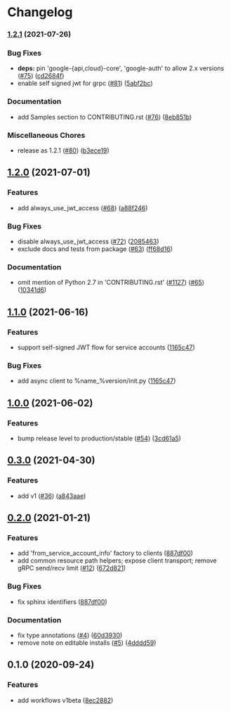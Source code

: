 # Changelog

### [1.2.1](https://www.github.com/googleapis/python-workflows/compare/v1.2.0...v1.2.1) (2021-07-26)


### Bug Fixes

* **deps:** pin 'google-{api,cloud}-core', 'google-auth' to allow 2.x versions ([#75](https://www.github.com/googleapis/python-workflows/issues/75)) ([cd2684f](https://www.github.com/googleapis/python-workflows/commit/cd2684fd73e7bf68ce413370aec5819a9c5e35a1))
* enable self signed jwt for grpc ([#81](https://www.github.com/googleapis/python-workflows/issues/81)) ([5abf2bc](https://www.github.com/googleapis/python-workflows/commit/5abf2bca6fff87008386e1505aba86765c318fec))


### Documentation

* add Samples section to CONTRIBUTING.rst ([#76](https://www.github.com/googleapis/python-workflows/issues/76)) ([8eb851b](https://www.github.com/googleapis/python-workflows/commit/8eb851b40624f56fc805fec00b0731c60ec3b568))


### Miscellaneous Chores

* release as 1.2.1 ([#80](https://www.github.com/googleapis/python-workflows/issues/80)) ([b3ece19](https://www.github.com/googleapis/python-workflows/commit/b3ece19a7b671846ef49ade9a54d1b01f8ff2b69))

## [1.2.0](https://www.github.com/googleapis/python-workflows/compare/v1.1.0...v1.2.0) (2021-07-01)


### Features

* add always_use_jwt_access ([#68](https://www.github.com/googleapis/python-workflows/issues/68)) ([a88f246](https://www.github.com/googleapis/python-workflows/commit/a88f2466a906fdec0ebf4d772967cdf334b8ac91))


### Bug Fixes

* disable always_use_jwt_access ([#72](https://www.github.com/googleapis/python-workflows/issues/72)) ([2085463](https://www.github.com/googleapis/python-workflows/commit/20854636d22eefd738872ef4fa8b280a2f6989ec))
* exclude docs and tests from package ([#63](https://www.github.com/googleapis/python-workflows/issues/63)) ([ff68d16](https://www.github.com/googleapis/python-workflows/commit/ff68d16bb68960dbee188771f6f334ab69a98b23))


### Documentation

* omit mention of Python 2.7 in 'CONTRIBUTING.rst' ([#1127](https://www.github.com/googleapis/python-workflows/issues/1127)) ([#65](https://www.github.com/googleapis/python-workflows/issues/65)) ([10341d6](https://www.github.com/googleapis/python-workflows/commit/10341d6b7adf284507d5f99dc68bae34e4360be9))

## [1.1.0](https://www.github.com/googleapis/python-workflows/compare/v1.0.0...v1.1.0) (2021-06-16)


### Features

* support self-signed JWT flow for service accounts ([1165c47](https://www.github.com/googleapis/python-workflows/commit/1165c47754c62c4538e254c59909aaa50190dbde))


### Bug Fixes

* add async client to %name_%version/init.py ([1165c47](https://www.github.com/googleapis/python-workflows/commit/1165c47754c62c4538e254c59909aaa50190dbde))

## [1.0.0](https://www.github.com/googleapis/python-workflows/compare/v0.3.0...v1.0.0) (2021-06-02)


### Features

* bump release level to production/stable ([#54](https://www.github.com/googleapis/python-workflows/issues/54)) ([3cd61a5](https://www.github.com/googleapis/python-workflows/commit/3cd61a5670707e56a67749a31805e091e0ab87b2))

## [0.3.0](https://www.github.com/googleapis/python-workflows/compare/v0.2.0...v0.3.0) (2021-04-30)


### Features

* add v1 ([#36](https://www.github.com/googleapis/python-workflows/issues/36)) ([a843aae](https://www.github.com/googleapis/python-workflows/commit/a843aaed7e295f951650b81ce3da5cbece4ebab7))

## [0.2.0](https://www.github.com/googleapis/python-workflows/compare/v0.1.0...v0.2.0) (2021-01-21)


### Features

* add 'from_service_account_info' factory to clients ([887df00](https://www.github.com/googleapis/python-workflows/commit/887df0046f4350cb515036fba4df608d8adec687))
* add common resource path helpers; expose client transport; remove gRPC send/recv limit ([#12](https://www.github.com/googleapis/python-workflows/issues/12)) ([672d821](https://www.github.com/googleapis/python-workflows/commit/672d8218d27238bfbe7443355accebde6e9ae6da))


### Bug Fixes

* fix sphinx identifiers ([887df00](https://www.github.com/googleapis/python-workflows/commit/887df0046f4350cb515036fba4df608d8adec687))


### Documentation

* fix type annotations ([#4](https://www.github.com/googleapis/python-workflows/issues/4)) ([60d3930](https://www.github.com/googleapis/python-workflows/commit/60d393078c39eec8756c65338860e46aa641d31d))
* remove note on editable installs ([#5](https://www.github.com/googleapis/python-workflows/issues/5)) ([4dddd59](https://www.github.com/googleapis/python-workflows/commit/4dddd59e87b788c3feb6a8cc3441a0105f5d5aad))

## 0.1.0 (2020-09-24)


### Features

* add workflows v1beta ([8ec2882](https://www.github.com/googleapis/python-workflows/commit/8ec28824c2b3d7ff7dab1b14c22cca0ab7da0370))
